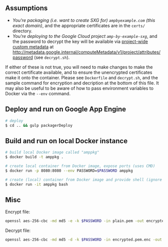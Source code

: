 ## Assumptions

- *You're packaging (i.e. want to create SXG for) `ampbyexample.com` (this exact
  domain)*, and the appropriate certificates are in the `certs/` directory.
- *You're deploying to the Google Cloud project `amp-by-example-sxg`*, and the
  password to decrypt the key will be available via [project-wide custom
  metadata](https://cloud.google.com/compute/docs/storing-retrieving-metadata#projectwide)
  at
  http://metadata.google.internal/computeMetadata/v1/project/attributes/password
  (see `decrypt.sh`).

If either of these is not true, you will need to make changes to make the
correct certificate available, and to ensure the unencrypted certificates make
it onto the container. Please see `Dockerfile` and `decrypt.sh`, and the sample
command for encryption and decription at the bottom of this file. It may also be
useful to be aware of how to pass environment variables to Docker via the
`--env` command.

## Deploy and run on Google App Engine

```sh
# deploy
$ cd .. && gulp packagerDeploy
```

## Build and run on local Docker instance

```sh
# build local Docker image called "amppkg"
$ docker build -t amppkg .

# create local container from Docker image, expose ports (uses CMD)
$ docker run -p 8080:8080 --env PASSWORD=$PASSWORD amppkg

# create (local) container from Docker image and provide shell (ignore CMD)
$ docker run -it amppkg bash
```

## Misc

Encrypt file:

```sh
openssl aes-256-cbc -md md5 -e -k $PASSWORD -in plain.pem -out encrypted.pem.enc
```

Decrypt file:

```sh
openssl aes-256-cbc -md md5 -d -k $PASSWORD -in encrypted.pem.enc -out plain.pem
```

